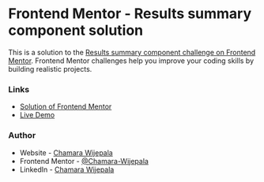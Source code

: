 # Frontend Mentor - Results summary component solution

This is a solution to the [Results summary component challenge on Frontend Mentor](https://www.frontendmentor.io/challenges/results-summary-component-CE_K6s0maV). Frontend Mentor challenges help you improve your coding skills by building realistic projects.

### Links

- [Solution of Frontend Mentor](https://www.frontendmentor.io/solutions/results-summary-component-using-tailwind-Ywj7izFJJ0)
- [Live Demo](https://chamara-wijepala.github.io/fem-results-summary-component/)

### Author

- Website - [Chamara Wijepala](https://www.chamara-wijepala.onrender.com)
- Frontend Mentor - [@Chamara-Wijepala](https://www.frontendmentor.io/profile/Chamara-Wijepala)
- LinkedIn - [Chamara Wijepala](https://www.linkedin.com/in/chamara-wijepala)
